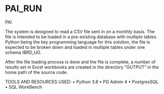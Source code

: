 # PAI_RUN
 PAI


The system is designed to read a CSV file sent in on a monthly basis. The file is intended to be loaded in a pre-existing database with multiple tables. Python being the key programming language for this solution, the file is expected to be broken down and loaded in multiple tables under one schema IBRD_UG. 

After the file loading process is done and the file is complete, a number of results set in Excel workbooks are created in the directory “OUTPUT” in the home path of the source code.


TOOLS AND RESOURCES USED:
•	Python 3.8
•	PG Admin 4
•	PostgresSQL
•	SQL WorkBench
